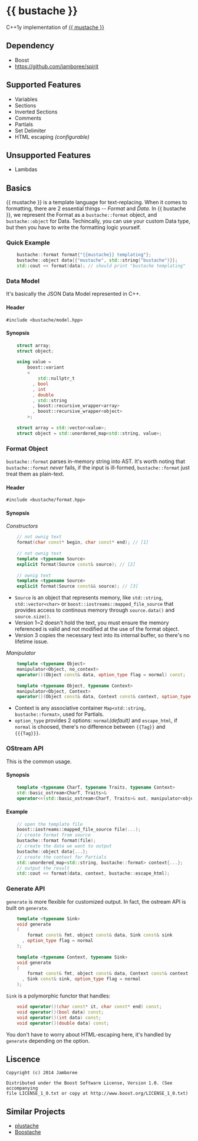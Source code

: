 {{ bustache }}
========

C++1y implementation of [{{ mustache }}](http://mustache.github.io/)

## Dependency
* Boost
* https://github.com/jamboree/spirit

## Supported Features
* Variables
* Sections
* Inverted Sections
* Comments
* Partials
* Set Delimiter
* HTML escaping *(configurable)*

## Unsupported Features
* Lambdas

## Basics
{{ mustache }} is a template language for text-replacing.
When it comes to formatting, there are 2 essential things -- *Format* and *Data*.
In {{ bustache }}, we represent the Format as a `bustache::format` object, and `bustache::object` for Data.
Techincally, you can use your custom Data type, but then you have to write the formatting logic yourself.

### Quick Example
```c++
    bustache::format format{"{{mustache}} templating"};
    bustache::object data{{"mustache", std::string("bustache")}};
    std::cout << format(data); // should print "bustache templating"
```

### Data Model
It's basically the JSON Data Model represented in C++. 

#### Header
`#include <bustache/model.hpp>`

#### Synopsis
```c++
    struct array;
    struct object;
    
    using value =
        boost::variant
        <
            std::nullptr_t
          , bool
          , int
          , double
          , std::string
          , boost::recursive_wrapper<array>
          , boost::recursive_wrapper<object>
        >;
    
    struct array = std::vector<value>;
    struct object = std::unordered_map<std::string, value>;
```
### Format Object
`bustache::format` parses in-memory string into AST.
It's worth noting that `bustache::format` *never* fails, if the input is ill-formed, `bustache::format` just treat them as plain-text.

#### Header
`#include <bustache/format.hpp>`

#### Synopsis
*Constructors*
```c++
    // not ownig text
    format(char const* begin, char const* end); // [1]
    
    // not ownig text
    template <typename Source>
    explicit format(Source const& source); // [2]
    
    // ownig text
    template <typename Source>
    explicit format(Source const&& source); // [3]
```
* `Source` is an object that represents memory, like `std::string`, `std::vector<char>` or `boost::iostreams::mapped_file_source` that provides access to continous memory through `source.data()` and `source.size()`.
* Version 1~2 doesn't hold the text, you must ensure the memory referenced is valid and not modified at the use of the format object.
* Version 3 copies the necessary text into its internal buffer, so there's no lifetime issue.

*Manipulator*
```c++
    template <typename Object>
    manipulator<Object, no_context>
    operator()(Object const& data, option_type flag = normal) const;
    
    template <typename Object, typename Context>
    manipulator<Object, Context>
    operator()(Object const& data, Context const& context, option_type flag = normal) const;
```
* Context is any associative container `Map<std::string, bustache::format>`, used for Partials.
* `option_type` provides 2 options: `normal`*(default)* and `escape_html`, if `normal` is choosed, there's no difference between `{{Tag}}` and `{{{Tag}}}`.

### OStream API
This is the common usage.

#### Synopsis
```c++
    template <typename CharT, typename Traits, typename Context>
    std::basic_ostream<CharT, Traits>&
    operator<<(std::basic_ostream<CharT, Traits>& out, manipulator<object, Context> const& manip);
```
#### Example
```c++
    // open the template file 
    boost::iostreams::mapped_file_source file(...);
    // create format from source
    bustache::format format(file);
    // create the data we want to output
    bustache::object data{...};
    // create the context for Partials
    std::unordered_map<std::string, bustache::format> context{...};
    // output the result
    std::cout << format(data, context, bustache::escape_html);
```

### Generate API
`generate` is more flexible for customized output.
In fact, the ostream API is built on `generate`.

```c++
    template <typename Sink>
    void generate
    (
        format const& fmt, object const& data, Sink const& sink
      , option_type flag = normal
    );
    
    template <typename Context, typename Sink>
    void generate
    (
        format const& fmt, object const& data, Context const& context
      , Sink const& sink, option_type flag = normal
    );
```
`Sink` is a polymorphic functor that handles:
```c++
    void operator()(char const* it, char const* end) const;
    void operator()(bool data) const;
    void operator()(int data) const;
    void operator()(double data) const;
```
You don't have to worry about HTML-escaping here, it's handled by `generate` depending on the option.

## Liscence

    Copyright (c) 2014 Jamboree

    Distributed under the Boost Software License, Version 1.0. (See accompanying
    file LICENSE_1_0.txt or copy at http://www.boost.org/LICENSE_1_0.txt)
    
## Similar Projects
* [plustache](https://github.com/mrtazz/plustache)
* [Boostache](https://github.com/JeffGarland/liaw2014)
